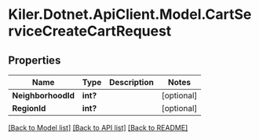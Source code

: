 # Kiler.Dotnet.ApiClient.Model.CartServiceCreateCartRequest

## Properties

Name | Type | Description | Notes
------------ | ------------- | ------------- | -------------
**NeighborhoodId** | **int?** |  | [optional] 
**RegionId** | **int?** |  | [optional] 

[[Back to Model list]](../README.md#documentation-for-models) [[Back to API list]](../README.md#documentation-for-api-endpoints) [[Back to README]](../README.md)

